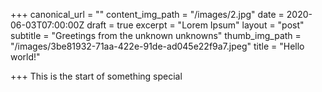 +++
canonical_url = ""
content_img_path = "/images/2.jpg"
date = 2020-06-03T07:00:00Z
draft = true
excerpt = "Lorem Ipsum"
layout = "post"
subtitle = "Greetings from the unknown unknowns"
thumb_img_path = "/images/3be81932-71aa-422e-91de-ad045e22f9a7.jpeg"
title = "Hello world!"

+++
This is the start of something special